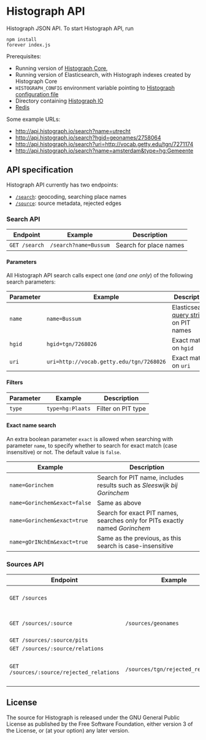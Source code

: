 # Histograph API

Histograph JSON API. To start Histograph API, run

    npm install
    forever index.js

Prerequisites:

- Running version of [Histograph Core](https://github.com/histograph/core),
- Running version of Elasticsearch, with Histograph indexes created by Histograph Core
- `HISTOGRAPH_CONFIG` environment variable pointing to [Histograph configuration file](https://github.com/histograph/config)
- Directory containing [Histograph IO](https://github.com/histograph/io)
- [Redis](http://redis.io/)

Some example URLs:

- http://api.histograph.io/search?name=utrecht
- http://api.histograph.io/search?hgid=geonames/2758064
- http://api.histograph.io/search?uri=http://vocab.getty.edu/tgn/7271174
- http://api.histograph.io/search?name=amsterdam&type=hg:Gemeente

## API specification

Histograph API currently has two endpoints:

- [`/search`](#search-api): geocoding, searching place names
- [`/source`](#source-api): source metadata, rejected edges

### Search API

| Endpoint      | Example                                  | Description
|---------------|------------------------------------------|-----------------
| `GET /search` | `/search?name=Bussum`                    | Search for place names

#### Parameters

All Histograph API search calls expect one (_and one only_) of the following search parameters:

| Parameter  | Example                                  | Description
|------------|------------------------------------------|-----------------
| `name`     | `name=Bussum`                            | Elasticsearch [query string](http://www.elastic.co/guide/en/elasticsearch/reference/1.x/query-dsl-query-string-query.html#query-string-syntax) on PIT names
| `hgid`     | `hgid=tgn/7268026`                       | Exact match on `hgid`
| `uri`      | `uri=http://vocab.getty.edu/tgn/7268026` | Exact match on `uri`

#### Filters

| Parameter | Example          | Description
|-----------|------------------|---------------------
| `type`    | `type=hg:Plaats` | Filter on PIT type

#### Exact name search

An extra boolean parameter `exact` is allowed when searching with parameter `name`, to
specify whether to search for exact match (case insensitive) or not. The default
value is `false`.

| Example                      | Description
|------------------------------|------------------------------------------------------------------------------
| `name=Gorinchem`             | Search for PIT name, includes results such as _Sleeswijk bij Gorinchem_
| `name=Gorinchem&exact=false` | Same as above
| `name=Gorinchem&exact=true`  | Search for exact PIT names, searches only for PITs exactly named _Gorinchem_
| `name=gOrINchEm&exact=true`  | Same as the previous, as this search is case-insensitive

### Sources API

| Endpoint                                  | Example                           | Description
|-------------------------------------------|-----------------------------------|-------------------------------
| `GET /sources`                            |                                   | All sources used by Histograph
| `GET /sources/:source`                    | `/sources/geonames`               | Metadata of single source
| `GET /sources/:source/pits`               |                                   |
| `GET /sources/:source/relations`          |                                   |
| `GET /sources/:source/rejected_relations` | `/sources/tgn/rejected_relations` | Rejected edges of a single source

## License

The source for Histograph is released under the GNU General Public License as published by the Free Software Foundation, either version 3 of the License, or (at your option) any later version.
